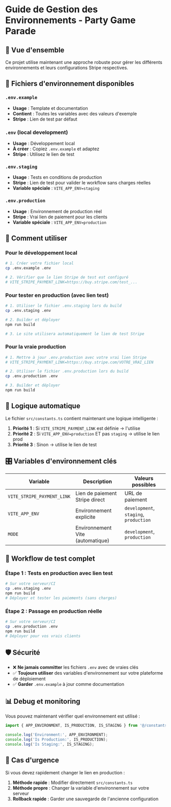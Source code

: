 # Guide de Gestion des Environnements - Party Game Parade

## 🎯 Vue d'ensemble

Ce projet utilise maintenant une approche robuste pour gérer les différents environnements et leurs configurations Stripe respectives.

## 📁 Fichiers d'environnement disponibles

### `.env.example`
- **Usage** : Template et documentation
- **Contient** : Toutes les variables avec des valeurs d'exemple
- **Stripe** : Lien de test par défaut

### `.env` (local development)
- **Usage** : Développement local
- **À créer** : Copiez `.env.example` et adaptez
- **Stripe** : Utilisez le lien de test

### `.env.staging`
- **Usage** : Tests en conditions de production
- **Stripe** : Lien de test pour valider le workflow sans charges réelles
- **Variable spéciale** : `VITE_APP_ENV=staging`

### `.env.production`
- **Usage** : Environnement de production réel
- **Stripe** : Vrai lien de paiement pour les clients
- **Variable spéciale** : `VITE_APP_ENV=production`

## 🚀 Comment utiliser

### Pour le développement local
```bash
# 1. Créer votre fichier local
cp .env.example .env

# 2. Vérifier que le lien Stripe de test est configuré
# VITE_STRIPE_PAYMENT_LINK=https://buy.stripe.com/test_...
```

### Pour tester en production (avec lien test)
```bash
# 1. Utiliser le fichier .env.staging lors du build
cp .env.staging .env

# 2. Builder et déployer
npm run build

# 3. Le site utilisera automatiquement le lien de test Stripe
```

### Pour la vraie production
```bash
# 1. Mettre à jour .env.production avec votre vrai lien Stripe
# VITE_STRIPE_PAYMENT_LINK=https://buy.stripe.com/VOTRE_VRAI_LIEN

# 2. Utiliser le fichier .env.production lors du build
cp .env.production .env

# 3. Builder et déployer
npm run build
```

## 🔧 Logique automatique

Le fichier `src/constants.ts` contient maintenant une logique intelligente :

1. **Priorité 1** : Si `VITE_STRIPE_PAYMENT_LINK` est définie → l'utilise
2. **Priorité 2** : Si `VITE_APP_ENV=production` ET pas `staging` → utilise le lien prod
3. **Priorité 3** : Sinon → utilise le lien de test

## 🎛️ Variables d'environnement clés

| Variable | Description | Valeurs possibles |
|----------|-------------|-------------------|
| `VITE_STRIPE_PAYMENT_LINK` | Lien de paiement Stripe direct | URL de paiement |
| `VITE_APP_ENV` | Environnement explicite | `development`, `staging`, `production` |
| `MODE` | Environnement Vite (automatique) | `development`, `production` |

## 🔄 Workflow de test complet

### Étape 1 : Tests en production avec lien test
```bash
# Sur votre serveur/CI
cp .env.staging .env
npm run build
# Déployer et tester les paiements (sans charges)
```

### Étape 2 : Passage en production réelle
```bash
# Sur votre serveur/CI
cp .env.production .env
npm run build
# Déployer pour vos vrais clients
```

## 🛡️ Sécurité

- ❌ **Ne jamais committer** les fichiers `.env` avec de vraies clés
- ✅ **Toujours utiliser** des variables d'environnement sur votre plateforme de déploiement
- ✅ **Garder** `.env.example` à jour comme documentation

## 📊 Debug et monitoring

Vous pouvez maintenant vérifier quel environnement est utilisé :

```javascript
import { APP_ENVIRONMENT, IS_PRODUCTION, IS_STAGING } from '@/constants';

console.log('Environment:', APP_ENVIRONMENT);
console.log('Is Production:', IS_PRODUCTION);
console.log('Is Staging:', IS_STAGING);
```

## 🚨 Cas d'urgence

Si vous devez rapidement changer le lien en production :

1. **Méthode rapide** : Modifier directement `src/constants.ts`
2. **Méthode propre** : Changer la variable d'environnement sur votre serveur
3. **Rollback rapide** : Garder une sauvegarde de l'ancienne configuration